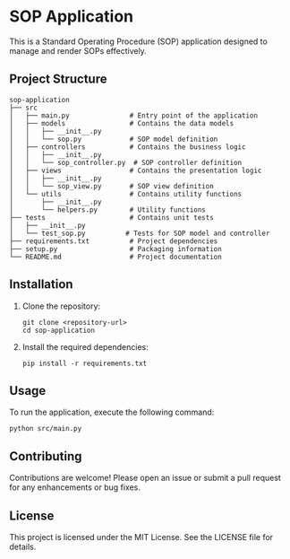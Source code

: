 # SOP Application

This is a Standard Operating Procedure (SOP) application designed to manage and render SOPs effectively.

## Project Structure

```
sop-application
├── src
│   ├── main.py               # Entry point of the application
│   ├── models                # Contains the data models
│   │   ├── __init__.py
│   │   └── sop.py            # SOP model definition
│   ├── controllers           # Contains the business logic
│   │   ├── __init__.py
│   │   └── sop_controller.py  # SOP controller definition
│   ├── views                 # Contains the presentation logic
│   │   ├── __init__.py
│   │   └── sop_view.py       # SOP view definition
│   └── utils                 # Contains utility functions
│       ├── __init__.py
│       └── helpers.py        # Utility functions
├── tests                     # Contains unit tests
│   ├── __init__.py
│   └── test_sop.py          # Tests for SOP model and controller
├── requirements.txt          # Project dependencies
├── setup.py                  # Packaging information
└── README.md                 # Project documentation
```

## Installation

1. Clone the repository:
   ```
   git clone <repository-url>
   cd sop-application
   ```

2. Install the required dependencies:
   ```
   pip install -r requirements.txt
   ```

## Usage

To run the application, execute the following command:
```
python src/main.py
```

## Contributing

Contributions are welcome! Please open an issue or submit a pull request for any enhancements or bug fixes.

## License

This project is licensed under the MIT License. See the LICENSE file for details.